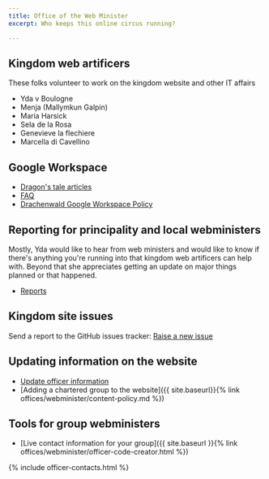 ```yaml
---
title: Office of the Web Minister
excerpt: Who keeps this online circus running?

---
```


## Kingdom web artificers

These folks volunteer to work on the kingdom website and other IT affairs
* Yda v Boulogne
* Menja (Mallymkun Galpin)
* Maria Harsick
* Sela de la Rosa
* Genevieve la flechiere
* Marcella di Cavellino


## Google Workspace
* [Dragon's tale articles](https://members.sca.org/apps/newsletters/Drachenwald/Drachenwald%20DRAGONS%20TALE%202204.pdf)
* [FAQ](https://docs.google.com/document/d/1kQaMzJhJLQJAIPQKwkxPpGVFNGIl6WQId2WqTsaYc3g/edit)
* [Drachenwald Google Workspace Policy](https://docs.google.com/document/d/1wgzxoUSlMYCvkeR2s7vwwBx70FPB3zfx1eTFnLLil0w/edit?usp=sharing)

## Reporting for principality and local webministers

Mostly, Yda would like to hear from web ministers and would like to know if there's anything you're running into that kingdom web artificers can help with. Beyond that she appreciates getting an update on major things planned or that happened.  

* [Reports](https://docs.google.com/document/d/1mfo0QJxps8tIa1yqA5Bg0PRjHfb0GT-Ls-rv0C6ZHeA/edit?usp=sharing)

## Kingdom site issues

Send a report to the GitHub issues tracker: <a href="https://github.com/drachenwald/drachenwald/issues/new"> Raise a new issue</a>


## Updating information on the website
* [Update officer information](https://forms.gle/Xm7bCu7nkq5uMU5Z6)
* [Adding a chartered group to the website]({{ site.baseurl}}{% link offices/webminister/content-policy.md %}) 

## Tools for group webministers

* [Live contact information for your group]({{ site.baseurl }}{% link offices/webminister/officer-code-creator.html %})

{% include officer-contacts.html %}
